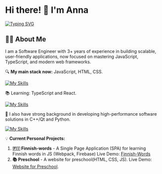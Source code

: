   
# Hi there! 👋 I'm Anna
[![Typing SVG](https://readme-typing-svg.demolab.com?font=Fira+Code&pause=1000&width=435&lines=Software+Engineer+%2F+Frontend+Developer)](https://git.io/typing-svg)

## 👩‍💻 About Me

I am a Software Engineer with 3+ years of experience in building scalable, user-friendly applications, now focused on mastering JavaScript, TypeScript, and modern web frameworks.

🔍 **My main stack now:** JavaScript, HTML, CSS.

[![My Skills](https://skillicons.dev/icons?i=js,html,css,npm,webpack,firebase,figma,git,github,gitlab)](https://skillicons.dev)

📚 Learning: TypeScript and React.

[![My Skills](https://skillicons.dev/icons?i=ts,react,redux)](https://skillicons.dev)

🌱 I also have strong background in developing high-performance software solutions in C++/Qt and Python. 

[![My Skills](https://skillicons.dev/icons?i=py,selenium,sqlite,cpp,c,cmake,qt)](https://skillicons.dev)

💡 **Current Personal Projects:**

1. **🇫🇮 Finnish-words** - A Single Page Application (SPA) for learning Finnish words in JS (Webpack, Firebase) Live Demo: [Finnish-Words](https://finnishlearn-f9b97.web.app)
2. **📚 Preschool** - A website for preschool(HTML, CSS, JS). Live Demo: [Website for Preschool](https://anna9991.github.io/Preschool/).
